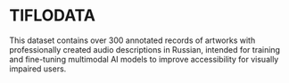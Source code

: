# TIFLODATA
This dataset contains over 300 annotated records of artworks with professionally created audio descriptions in Russian, intended for training and fine-tuning multimodal AI models to improve accessibility for visually impaired users.
